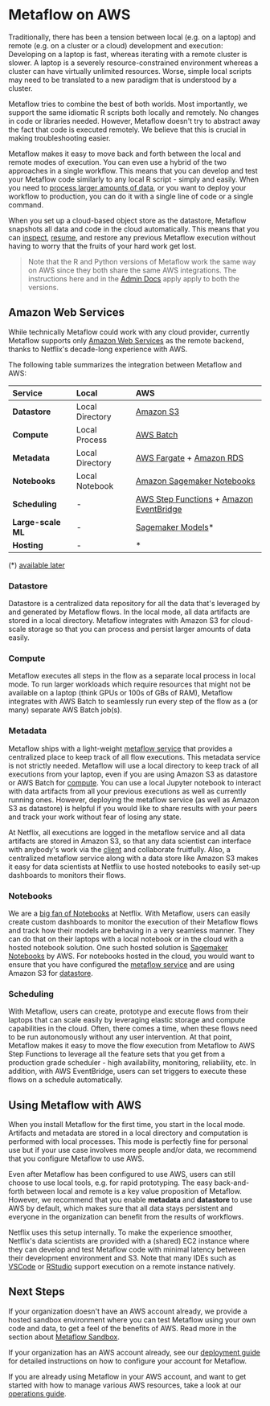 # Metaflow on AWS

Traditionally, there has been a tension between local \(e.g. on a laptop\) and remote \(e.g. on a cluster or a cloud\) development and execution: Developing on a laptop is fast, whereas iterating with a remote cluster is slower. A laptop is a severely resource-constrained environment whereas a cluster can have virtually unlimited resources. Worse, simple local scripts may need to be translated to a new paradigm that is understood by a cluster.

Metaflow tries to combine the best of both worlds. Most importantly, we support the same idiomatic R scripts both locally and remotely. No changes in code or libraries needed. However, Metaflow doesn't try to abstract away the fact that code is executed remotely. We believe that this is crucial in making troubleshooting easier.

Metaflow makes it easy to move back and forth between the local and remote modes of execution. You can even use a hybrid of the two approaches in a single workflow. This means that you can develop and test your Metaflow code similarly to any local R script - simply and easily. When you need to [process larger amounts of data](../metaflow/scaling.md), or you want to deploy your workflow to production, you can do it with a single line of code or a single command.

When you set up a cloud-based object store as the datastore, Metaflow snapshots all data and code in the cloud automatically. This means that you can [inspect](../metaflow/client.md), [resume](../metaflow/debugging.md#how-to-use-the-resume-command), and restore any previous Metaflow execution without having to worry that the fruits of your hard work get lost.

> Note that the R and Python versions of Metaflow work the same way on AWS since they both share the same AWS integrations. The instructions here and in the [Admin Docs](https://admin-docs.metaflow.org/) apply apply to both the versions.

## Amazon Web Services

While technically Metaflow could work with any cloud provider, currently Metaflow supports only [Amazon Web Services](https://aws.amazon.com) as the remote backend, thanks to Netflix's decade-long experience with AWS.

The following table summarizes the integration between Metaflow and AWS:

| Service | Local | AWS |
| :--- | :--- | :--- |
| **Datastore** | Local Directory | [Amazon S3](https://aws.amazon.com/s3/) |
| **Compute** | Local Process | [AWS Batch](https://aws.amazon.com/batch/) |
| **Metadata** | Local Directory | [AWS Fargate](https://aws.amazon.com/fargate/) + [Amazon RDS](https://aws.amazon.com/rds) |
| **Notebooks** | Local Notebook | [Amazon Sagemaker Notebooks](https://aws.amazon.com/sagemaker/) |
| **Scheduling** | - | [AWS Step Functions](https://aws.amazon.com/step-functions/) + [Amazon EventBridge](https://aws.amazon.com/eventbridge/) |
| **Large-scale ML** | - | [Sagemaker Models](https://aws.amazon.com/sagemaker/)\* |
| **Hosting** | - | \* |

\(\*\) [available later](https://docs.metaflow.org/introduction/roadmap)

### **Datastore**

Datastore is a centralized data repository for all the data that's leveraged by and generated by Metaflow flows. In the local mode, all data artifacts are stored in a local directory. Metaflow integrates with Amazon S3 for cloud-scale storage so that you can process and persist larger amounts of data easily.

### Compute

Metaflow executes all steps in the flow as a separate local process in local mode. To run larger workloads which require resources that might not be available on a laptop \(think GPUs or 100s of GBs of RAM\), Metaflow integrates with AWS Batch to seamlessly run every step of the flow as a \(or many\) separate AWS Batch job\(s\).

### Metadata

Metaflow ships with a light-weight [metaflow service](https://github.com/Netflix/metaflow-service) that provides a centralized place to keep track of all flow executions. This metadata service is not strictly needed. Metaflow will use a local directory to keep track of all executions from your laptop, even if you are using Amazon S3 as datastore or AWS Batch for [compute](metaflow-on-aws.md#compute). You can use a local Jupyter notebook to interact with data artifacts from all your previous executions as well as currently running ones. However, deploying the metaflow service \(as well as Amazon S3 as datastore\) is helpful if you would like to share results with your peers and track your work without fear of losing any state.

At Netflix, all executions are logged in the metaflow service and all data artifacts are stored in Amazon S3, so that any data scientist can interface with anybody's work via the [client](../metaflow/client.md) and collaborate fruitfully. Also, a centralized metaflow service along with a data store like Amazon S3 makes it easy for data scientists at Netflix to use hosted notebooks to easily set-up dashboards to monitors their flows.

### Notebooks

We are a [big fan of Notebooks](https://netflixtechblog.com/notebook-innovation-591ee3221233) at Netflix. With Metaflow, users can easily create custom dashboards to monitor the execution of their Metaflow flows and track how their models are behaving in a very seamless manner. They can do that on their laptops with a local notebook or in the cloud with a hosted notebook solution. One such hosted solution is [Sagemaker Notebooks](https://aws.amazon.com/sagemaker/) by AWS. For notebooks hosted in the cloud, you would want to ensure that you have configured the [metaflow service](metaflow-on-aws.md#metadata) and are using Amazon S3 for [datastore](metaflow-on-aws.md#datastore).

### Scheduling

With Metaflow, users can create, prototype and execute flows from their laptops that can scale easily by leveraging elastic storage and compute capabilities in the cloud. Often, there comes a time, when these flows need to be run autonomously without any user intervention. At that point, Metaflow makes it easy to move the flow execution from Metaflow to AWS Step Functions to leverage all the feature sets that you get from a production grade scheduler - high availability, monitoring, reliability, etc. In addition, with AWS EventBridge, users can set triggers to execute these flows on a schedule automatically.

## Using Metaflow with AWS

When you install Metaflow for the first time, you start in the local mode. Artifacts and metadata are stored in a local directory and computation is performed with local processes. This mode is perfectly fine for personal use but if your use case involves more people and/or data, we recommend that you configure Metaflow to use AWS.

Even after Metaflow has been configured to use AWS, users can still choose to use local tools, e.g. for rapid prototyping. The easy back-and-forth between local and remote is a key value proposition of Metaflow. However, we recommend that you enable **metadata** and **datastore** to use AWS by default, which makes sure that all data stays persistent and everyone in the organization can benefit from the results of workflows.

Netflix uses this setup internally. To make the experience smoother, Netflix's data scientists are provided with a \(shared\) EC2 instance where they can develop and test Metaflow code with minimal latency between their development environment and S3. Note that many IDEs such as [VSCode](https://code.visualstudio.com/) or [RStudio](https://rstudio.com/) support execution on a remote instance natively.

## Next Steps

If your organization doesn't have an AWS account already, we provide a hosted sandbox environment where you can test Metaflow using your own code and data, to get a feel of the benefits of AWS. Read more in the section about [Metaflow Sandbox](metaflow-sandbox.md).

If your organization has an AWS account already, see our [deployment guide](https://admin-docs.metaflow.org/metaflow-on-aws/deployment-guide) for detailed instructions on how to configure your account for Metaflow.

If you are already using Metaflow in your AWS account, and want to get started with how to manage various AWS resources, take a look at our [operations guide](https://admin-docs.metaflow.org/metaflow-on-aws/operations-guide).

